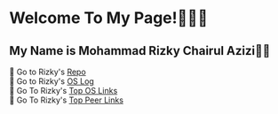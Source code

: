 # Welcome To My Page!👨🏼‍💻

## My Name is Mohammad **Rizky** Chairul Azizi👋🏼

🚀 Go to Rizky's [Repo](https://github.com/rizkyca?tab=repositories)<br>
🚀 Go to Rizky's [OS Log](https://rizkyca.github.io/os212//TXT/mylog.txt)<br>
🚀 Go To Rizky's [Top OS Links](https://rizkyca.github.io/os212/LINKS/)<br>
🚀 Go To Rizky's [Top Peer Links](https://rizkyca.github.io/os212//TXT/myrank.txt)
